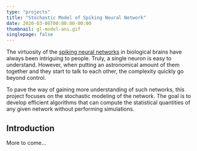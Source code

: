 ```yaml
---
type: "projects"
title: "Stochastic Model of Spiking Neural Network"
date: 2020-03-06T00:00:00-00:00
thumbnail: gl-model-ani.gif
singlepage: false
---
```


The virtuosity of the [spiking neural networks](https://en.wikipedia.org/wiki/Spiking_neural_network) in biological brains have always been intriguing to people. Truly, a single neuron is easy to understand. However, when putting an astronomical amount of them together and they start to talk to each other, the complexity quickly go beyond control.

To pave the way of gaining more understanding of such networks, this project focuses on the stochastic modeling of the network. The goal is to develop efficient algorithms that can compute the statistical quantities of any given network without performing simulations.

<!--more--> 

## Introduction

<div class="more-to-come">More to come...</div>
